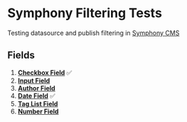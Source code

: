 # Symphony Filtering Tests

Testing datasource and publish filtering in [Symphony CMS](https://github.com/symphonycms/symphony-2)

## Fields

1. **[Checkbox Field](fields/checkbox-field.md)** :white_check_mark:
2. **[Input Field](fields/input-field.md)**
3. **[Author Field](fields/author-field.md)**
4. **[Date Field](fields/date-field.md)** :white_check_mark:
5. **[Tag List Field](fields/tag-list-field.md)**
6. **[Number Field](fields/number-field.md)**

